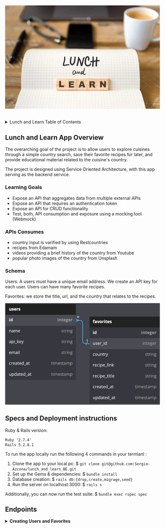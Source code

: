 ![alt text](app/assets/LnL_logo.webp)

<br>
<details>
  <summary>Lunch and Learn Table of Contents</summary>
  <ul list-style-position="inside">
    <li>
      <a href="#lunch-and-learn-app-overview">Lunch and Learn App Overview</a>
      <ul>
        <li><a href="#learning-goals">Learning Goals</a></li>
        <li><a href="#apis-consumed">APIs Consumed</a></li>
        <li><a href="#schema">Schema</a></li>
      </ul>
    </li>
    <li>
      <a href="#specs-and-deployment-instructions">Specs and Deployment instructions</a>
      <ul>
        <li><a href="#prerequisites">Prerequisites</a></li>
        <li><a href="#installation">Installation</a></li>
      </ul>
    </li>
    <li>
      <a href="#usage">Usage</a>
      <ul>
        <li><a href="#endpoints">Endpoints</a></li>
      </ul>
    </li>
  </ul>
</details>

<!-- LUNCH AND LEARN APP OVERVIEW -->
## Lunch and Learn App Overview
The overarching goal of the project is to allow users to explore cuisines through a simple country search, save their favorite recipes for later, and provide educational material related to the cuisine's country. 

The project is designed using Service Oriented Architecture, with this app serving as the backend service.

### Learning Goals
<ul>
  <li>Expose an API that aggregates data from multiple external APIs</li>
  <li>Expose an API that requires an authentication token</li>
  <li>Expose an API for CRUD functionality</li>
  <li>Test, both, API consumption and exposure using a mocking tool (Webmock)</li>
</ul>

### APIs Consumes
<ul>
  <li>country input is varified by using Restcountries</li>
  <li>recipes from Edamam</li>
  <li>videos providing a brief history of the country from Youtube</li>
  <li>popular photo images of the country from Unsplash</li>
</ul>

### Schema
Users: A users must have a unique email address. We create an API key for each user. Users can have many favorite recipes. 

Favorites: we store the title, url, and the country that relates to the recipes.  

![alt text](app/assets/Readme_Lunch_N_Learn_Schema.png)

<!-- SPECS AND DEPLOYMENT INSTRUCTIONS -->
## Specs and Deployment instructions
Ruby & Rails version:
  ```
  Ruby '2.7.4'
  Rails 5.2.8.1
  ```

To run the app locally run the following 4 commands in your termianl :
1. Clone the app to your local pc: $ ```git clone git@github.com:Sergio-Azcona/lunch_and_learn_BE.git```
2. Set up the Gems & dependencies:  $ ```bundle install```
3. Database creation: $ ```rails db:{drop,create,migrage,seed}```
4. Run the server on localhost:3000: $ ```rails s```

Additionally, you can now run the test suite: $ ```bundle exec rspec spec```

## Endpoints

<details close>
<summary><strong>Creating Users and Favorites</strong></summary>
  <details>
    <summary><strong>Users</strong></summary>
    Creating a user:
    <ul style="list-style-type: none">
      <li>Users require a name and unique email address</li>
      <li>API Endpoint: <i>http://localhost:3000/api/v1/users </i></li>
    </ul>
    Request/Response:
    <ul style="list-style-type: none">
    <li>Happy Path - User is SUCCESSFULLY created</li>
    <img src="app/assets/user_create_happy_path.png">
    <li>Sad Path - User was NOT created</li>
    <img src="app/assets/user_create_sad_path.png">
    </ul>
  </details>

  <details>
    <summary><strong>Favorites</strong></summary>
    Creating a favorite:
    <ul style="list-style-type: none">
      <li>data required: recipe title, recipe url, country and user's api key</li>
      <li>API Endpoint: <i>http://localhost:3000/api/v1/favorites</i></li>
    </ul>
    Request/Response:
    <ul style="list-style-type: none">
    <li>Happy Path - favorite is SUCCESSFULLY created</li>
    <img src="app/assets/favorite_happy_path.png">
    <li>Sad Path - favorite was NOT created</li>
    <img src="app/assets/favorite_sad_path.png">
    </ul>
  </details>
</details>